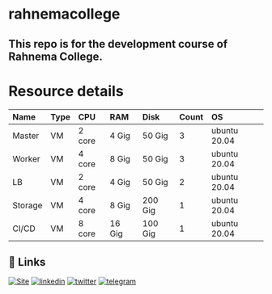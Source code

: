 # rahnemacollege
## This repo is for the development course of Rahnema College. 
# Resource details

| Name | Type  | CPU  | RAM  | Disk | Count | OS  |
| :----| :---- | :--- | :--- | :--- | :---- | :-- |
| Master | VM | 2 core | 4 Gig | 50 Gig | 3 | ubuntu 20.04 |
| Worker | VM | 4 core | 8 Gig | 50 Gig | 3 | ubuntu 20.04 |
| LB | VM | 2 core | 4 Gig | 50 Gig | 2 | ubuntu 20.04 |
| Storage | VM | 4 core | 8 Gig | 200 Gig | 1 | ubuntu 20.04 |
| CI/CD | VM | 8 core | 16 Gig | 100 Gig | 1 | ubuntu 20.04 |










## 🔗 Links
[![Site](https://img.shields.io/badge/Dockerme.ir-0A66C2?style=for-the-badge&logo=docker&logoColor=white)](https://dockerme.ir/)
[![linkedin](https://img.shields.io/badge/linkedin-0A66C2?style=for-the-badge&logo=linkedin&logoColor=white)](https://www.linkedin.com/in/ahmad-rafiee/)
[![twitter](https://img.shields.io/badge/twitter-1DA1F2?style=for-the-badge&logo=twitter&logoColor=white)](https://twitter.com/@rafiee1001)
[![telegram](https://img.shields.io/badge/telegram-0A66C2?style=for-the-badge&logo=telegram&logoColor=white)](https://t.me/dockerme)
